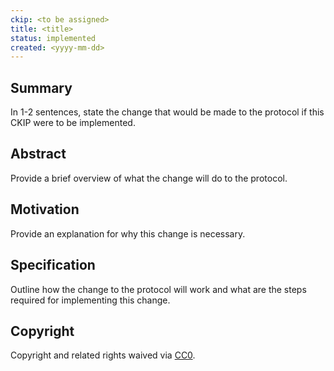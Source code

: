 ```yaml
---
ckip: <to be assigned>
title: <title>
status: implemented
created: <yyyy-mm-dd>
---
```


## Summary

In 1-2 sentences, state the change that would be made to the protocol if this CKIP were to be implemented.

## Abstract

Provide a brief overview of what the change will do to the protocol.

## Motivation

Provide an explanation for why this change is necessary.

## Specification

Outline how the change to the protocol will work and what are the steps required for implementing this change.

## Copyright

Copyright and related rights waived via [CC0](https://creativecommons.org/publicdomain/zero/1.0/).
